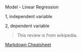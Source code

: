 Model - Linear Regression

1, independent variable

2, dependent variable

> This review is from wikipedia. 

[Markdown Cheatsheet](https://github.com/adam-p/markdown-here/wiki/Markdown-Cheatsheet "Markdown Cheatsheet")
